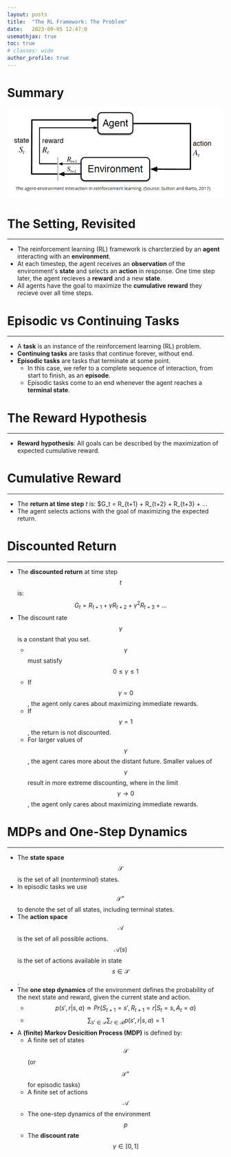 ```yaml
---
layout: posts
title:  "The RL Framework: The Problem"
date:   2023-09-05 12:47:0
usemathjax: true
toc: true
# classes: wide
author_profile: true
---
```


# Summary

<img src="/assets/images/Reinforcement-Learning/2023-09-05-The-RL-Framework/highlevel_overview.png" width="800">

# The Setting, Revisited
---
* The reinforcement learning (RL) framework is charcterzied by an **agent** interacting with an **environment**.
* At each timestep, the agent receives an **observation** of the environment's **state** and selects an **action** in response. One time step later, the agent recieves a **reward** and a new **state**.
* All agents have the goal to maximize the **cumulative reward** they recieve over all time steps.

# Episodic vs Continuing Tasks
---
* A **task** is an instance of the reinforcement learning (RL) problem.
* **Continuing tasks** are tasks that continue forever, without end.
* **Episodic tasks** are tasks that terminate at some point.
  * In this case, we refer to a complete sequence of interaction, from start to finish, as an **episode**.
  * Episodic tasks come to an end whenever the agent reaches a **terminal state**.

# The Reward Hypothesis
---
* **Reward hypothesis**: All goals can be described by the maximization of expected cumulative reward.

# Cumulative Reward
---
* The **return at time step** $t$ is: $G_t = R_{t+1} + R_{t+2} + R_{t+3} + ... 
* The agent selects actions with the goal of maximizing the expected return.

# Discounted Return
---
* The **discounted return** at time step $$t$$ is: $$G_t = R_{t+1} + \gamma R_{t+2} + \gamma^2 R_{t+3} + ... $$
* The discount rate $$\gamma$$ is a constant that you set.
  * $$\gamma$$ must satisfy $$0 \leq \gamma \leq 1$$
  * If $$\gamma = 0$$, the agent only cares about maximizing immediate rewards.
  * If $$\gamma = 1$$, the return is not discounted.
  * For larger values of $$\gamma$$, the agent cares more about the distant future. Smaller values of $$\gamma$$ result in more extreme discounting, where in the limit $$\gamma \rightarrow 0$$, the agent only cares about maximizing immediate rewards.

# MDPs and One-Step Dynamics
---
* The **state space** $$\mathcal{S}$$ is the set of all (*nonterminal*) states.
* In episodic tasks we use $$\mathcal{S}^+$$ to denote the set of all states, including terminal states.
* The **action space** $$\mathcal{A}$$ is the set of all possible actions. $$\mathcal{A}(s)$$ is the set of actions available in state $$s \in \mathcal{S}$$.
* The **one step dynamics** of the environment defines the probability of the next state and reward, given the current state and action.
  * $$p(s',r|s,a) \doteq Pr\{S_{t+1}=s',R_{t+1}=r|S_{t}=s,A_{t}=a\}$$
  * $$\sum_{s' \in \mathcal{S}} \sum_{r \in \mathcal{R}} p(s',r|s,a) = 1$$
* A **(finite) Markov Desicition Process (MDP)** is defined by:
  * A finite set of states $$\mathcal{S}$$ (or $$\mathcal{S}^+$$ for episodic tasks)
  * A finite set of actions $$\mathcal{A}$$
  * The one-step dynamics of the environment $$p$$
  * The **discount rate** $$\gamma \in [0,1]$$